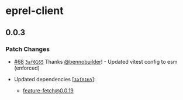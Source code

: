 # eprel-client

## 0.0.3

### Patch Changes

- [#68](https://github.com/builder-group/community/pull/68) [`3af0165`](https://github.com/builder-group/community/commit/3af0165843a03c051520ae35a15d5d76b874f804) Thanks [@bennobuilder](https://github.com/bennobuilder)! - Updated vitest config to esm (enforced)

- Updated dependencies [[`3af0165`](https://github.com/builder-group/community/commit/3af0165843a03c051520ae35a15d5d76b874f804)]:
  - feature-fetch@0.0.19
